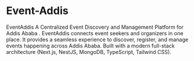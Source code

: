 # Event-Addis
EventAddis  A Centralized Event Discovery and Management Platform for Addis Ababa . EventAddis connects event seekers and organizers in one place. It provides a seamless experience to discover, register, and manage events happening across Addis Ababa.  Built with a modern full-stack architecture (Next.js, NestJS, MongoDB, TypeScript, Tailwind CSS).
